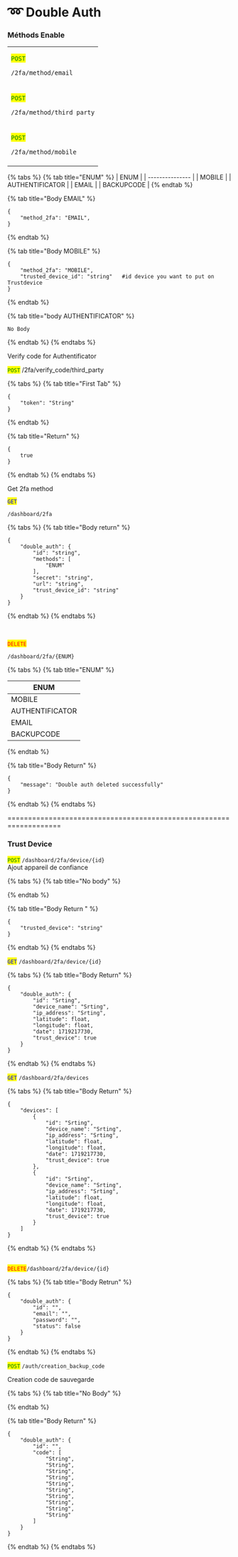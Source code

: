 # ➿ Double Auth

### Méthods Enable

|                                                                                                            |
| ---------------------------------------------------------------------------------------------------------- |
| <p><mark style="color:green;"><code>POST</code></mark> </p><pre><code>/2fa/method/email
</code></pre>      |
| <p><mark style="color:green;"><code>POST</code></mark></p><pre><code>/2fa/method/third_party
</code></pre> |
| <p><mark style="color:green;"><code>POST</code></mark></p><pre><code>/2fa/method/mobile
</code></pre>      |



{% tabs %}
{% tab title="ENUM" %}
| ENUM            |
| --------------- |
| MOBILE          |
| AUTHENTIFICATOR |
| EMAIL           |
| BACKUPCODE      |
{% endtab %}

{% tab title="Body EMAIL" %}
```
{
	"method_2fa": "EMAIL",
}
```
{% endtab %}

{% tab title="Body MOBILE" %}
```
{
	"method_2fa": "MOBILE",
	"trusted_device_id": "string"	#id device you want to put on Trustdevice
}
```
{% endtab %}

{% tab title="body AUTHENTIFICATOR" %}
```
No Body
```


{% endtab %}
{% endtabs %}



Verify code for Authentificator&#x20;

<mark style="color:green;">`POST`</mark> /2fa/verify\_code/third\_party

{% tabs %}
{% tab title="First Tab" %}
```
{
	"token": "String"
}
```
{% endtab %}

{% tab title="Return" %}
```
{
    true
}
```
{% endtab %}
{% endtabs %}



Get 2fa method

<mark style="color:blue;">`GET`</mark>&#x20;

```
/dashboard/2fa
```



{% tabs %}
{% tab title="Body return" %}
```
{
	"double_auth": {
		"id": "string",
		"methods": [
			"ENUM"
		],
		"secret": "string",
		"url": "string",
		"trust_device_id": "string"
	}
}
```
{% endtab %}
{% endtabs %}

\
\
<mark style="color:red;">`DELETE`</mark>&#x20;

```
/dashboard/2fa/{ENUM}
```

{% tabs %}
{% tab title="ENUM" %}


| ENUM            |
| --------------- |
| MOBILE          |
| AUTHENTIFICATOR |
| EMAIL           |
| BACKUPCODE      |
{% endtab %}

{% tab title="Body Return" %}
```
{
	"message": "Double auth deleted successfully"
}
```
{% endtab %}
{% endtabs %}













\===================================================================

### Trust Device



<mark style="color:green;">`POST`</mark> `/dashboard/2fa/device/{id}`\
Ajout appareil de confiance

{% tabs %}
{% tab title="No body" %}

{% endtab %}

{% tab title="Body Return " %}


```
{
	"trusted_device": "string"
}
```
{% endtab %}
{% endtabs %}



<mark style="color:blue;">`GET`</mark> `/dashboard/2fa/device/{id}`

{% tabs %}
{% tab title="Body Return" %}
```
{
	"double_auth": {
		"id": "Srting",
		"device_name": "Srting",
		"ip_address": "Srting",
		"latitude": float,
		"longitude": float,
		"date": 1719217730,
		"trust_device": true
	}
}
```
{% endtab %}
{% endtabs %}

<mark style="color:blue;">`GET`</mark> `/dashboard/2fa/devices`

{% tabs %}
{% tab title="Body Return" %}
```
{
	"devices": [
		{
			"id": "Srting",
			"device_name": "Srting",
			"ip_address": "Srting",
			"latitude": float,
			"longitude": float,
			"date": 1719217730,
			"trust_device": true
		},
		{
			"id": "Srting",
			"device_name": "Srting",
			"ip_address": "Srting",
			"latitude": float,
			"longitude": float,
			"date": 1719217730,
			"trust_device": true
		}
	]
}
```
{% endtab %}
{% endtabs %}

\
<mark style="color:red;">`DELETE`</mark>`/dashboard/2fa/device/{id}`

{% tabs %}
{% tab title="Body Retrun" %}
```
{
	"double_auth": {
		"id": "",
		"email": "",
		"password": "",
		"status": false
	}
}
```
{% endtab %}
{% endtabs %}



<mark style="color:green;">`POST`</mark> `/auth/creation_backup_code`

Creation code de sauvegarde

{% tabs %}
{% tab title="No Body" %}

{% endtab %}

{% tab title="Body Return" %}
```
{
	"double_auth": {
		"id": "",
		"code": [
			"String",
			"String",
			"String",
			"String",
			"String",
			"String",
			"String",
			"String",
			"String",
			"String"
		]
	}
}
```
{% endtab %}
{% endtabs %}
